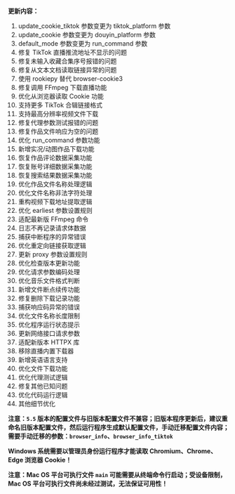 **更新内容：**

1. update_cookie_tiktok 参数变更为 tiktok_platform 参数
2. update_cookie 参数变更为 douyin_platform 参数
3. default_mode 参数变更为 run_command 参数
4. 修复 TikTok 直播推流地址不显示的问题
5. 修复未输入收藏合集序号报错的问题
6. 修复从文本文档读取链接异常的问题
7. 使用 rookiepy 替代 browser-cookie3
8. 修复调用 FFmpeg 下载直播功能
9. 优化从浏览器读取 Cookie 功能
10. 支持更多 TikTok 合辑链接格式
11. 支持最高分辨率视频文件下载
12. 修复代理参数测试报错的问题
13. 修复作品文件响应为空的问题
14. 优化 run_command 参数功能
15. 新增实况/动图作品下载功能
16. 恢复作品评论数据采集功能
17. 恢复账号详细数据采集功能
18. 恢复搜索结果数据采集功能
19. 优化作品文件名称处理逻辑
20. 优化文件名称非法字符处理
21. 重构视频下载地址提取逻辑
22. 优化 earliest 参数设置规则
23. 适配最新版 FFmpeg 命令
24. 日志不再记录请求体数据
25. 捕获中断程序的异常错误
26. 优化重定向链接获取逻辑
27. 更新 proxy 参数设置规则
28. 优化检查版本更新功能
29. 优化请求参数编码处理
30. 优化音乐文件格式判断
31. 新增文件断点续传功能
32. 修复删除下载记录功能
33. 捕获响应码异常的错误
34. 优化文件名称长度限制
35. 优化程序运行状态提示
36. 更新网络接口请求参数
37. 适配新版本 HTTPX 库
38. 移除直播内置下载器
39. 新增英语语言支持
40. 优化文件下载功能
41. 优化代理测试逻辑
42. 修复其他已知问题
43. 优化代码运行逻辑
44. 其他细节优化

<p><strong>注意：<code>5.5</code> 版本的配置文件与旧版本配置文件不兼容；旧版本程序更新后，建议重命名旧版本配置文件，然后运行程序生成默认配置文件，手动迁移配置文件内容；需要手动迁移的参数：<code>browser_info</code>、<code>browser_info_tiktok</code></strong></p>

<p><strong>Windows 系统需要以管理员身份运行程序才能读取 Chromium、Chrome、Edge 浏览器 Cookie！</strong></p>

<p><strong>注意：Mac OS 平台可执行文件 <code>main</code> 可能需要从终端命令行启动；受设备限制，Mac OS 平台可执行文件尚未经过测试，无法保证可用性！</strong></p>
